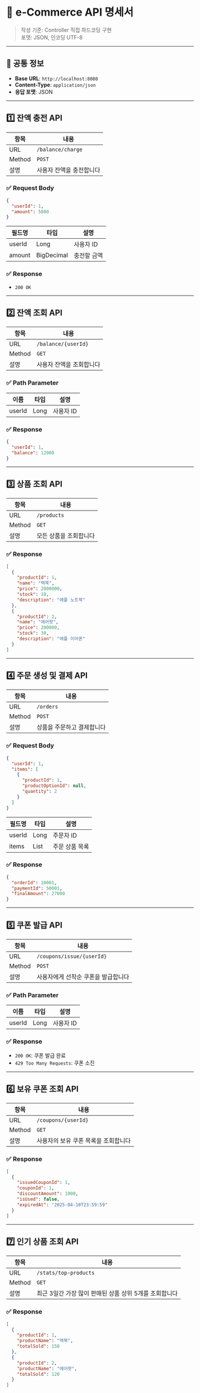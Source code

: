 # 🧾 e-Commerce API 명세서

> 작성 기준: Controller 직접 하드코딩 구현  
> 포맷: JSON, 인코딩 UTF-8

---

## 📌 공통 정보

- **Base URL**: `http://localhost:8080`
- **Content-Type**: `application/json`
- **응답 포맷**: JSON

---

## 1️⃣ 잔액 충전 API

| 항목 | 내용 |
|------|------|
| URL | `/balance/charge` |
| Method | `POST` |
| 설명 | 사용자 잔액을 충전합니다 |

### ✅ Request Body

```json
{
  "userId": 1,
  "amount": 5000
}
```

| 필드명 | 타입 | 설명 |
|--------|------|------|
| userId | Long | 사용자 ID |
| amount | BigDecimal | 충전할 금액 |

### ✅ Response

- `200 OK`

---

## 2️⃣ 잔액 조회 API

| 항목 | 내용 |
|------|------|
| URL | `/balance/{userId}` |
| Method | `GET` |
| 설명 | 사용자 잔액을 조회합니다 |

### ✅ Path Parameter

| 이름 | 타입 | 설명 |
|------|------|------|
| userId | Long | 사용자 ID |

### ✅ Response

```json
{
  "userId": 1,
  "balance": 12000
}
```

---

## 3️⃣ 상품 조회 API

| 항목 | 내용 |
|------|------|
| URL | `/products` |
| Method | `GET` |
| 설명 | 모든 상품을 조회합니다 |

### ✅ Response

```json
[
  {
    "productId": 1,
    "name": "맥북",
    "price": 2000000,
    "stock": 10,
    "description": "애플 노트북"
  },
  {
    "productId": 2,
    "name": "에어팟",
    "price": 200000,
    "stock": 30,
    "description": "애플 이어폰"
  }
]
```

---

## 4️⃣ 주문 생성 및 결제 API

| 항목 | 내용 |
|------|------|
| URL | `/orders` |
| Method | `POST` |
| 설명 | 상품을 주문하고 결제합니다 |

### ✅ Request Body

```json
{
  "userId": 1,
  "items": [
    {
      "productId": 1,
      "productOptionId": null,
      "quantity": 2
    }
  ]
}
```

| 필드명 | 타입 | 설명 |
|--------|------|------|
| userId | Long | 주문자 ID |
| items | List | 주문 상품 목록 |

### ✅ Response

```json
{
  "orderId": 10001,
  "paymentId": 50001,
  "finalAmount": 27000
}
```

---

## 5️⃣ 쿠폰 발급 API

| 항목 | 내용 |
|------|------|
| URL | `/coupons/issue/{userId}` |
| Method | `POST` |
| 설명 | 사용자에게 선착순 쿠폰을 발급합니다 |

### ✅ Path Parameter

| 이름 | 타입 | 설명 |
|------|------|------|
| userId | Long | 사용자 ID |

### ✅ Response

- `200 OK`: 쿠폰 발급 완료  
- `429 Too Many Requests`: 쿠폰 소진

---

## 6️⃣ 보유 쿠폰 조회 API

| 항목 | 내용 |
|------|------|
| URL | `/coupons/{userId}` |
| Method | `GET` |
| 설명 | 사용자의 보유 쿠폰 목록을 조회합니다 |

### ✅ Response

```json
[
  {
    "issuedCouponId": 1,
    "couponId": 1,
    "discountAmount": 1000,
    "isUsed": false,
    "expiredAt": "2025-04-10T23:59:59"
  }
]
```

---

## 7️⃣ 인기 상품 조회 API

| 항목 | 내용 |
|------|------|
| URL | `/stats/top-products` |
| Method | `GET` |
| 설명 | 최근 3일간 가장 많이 판매된 상품 상위 5개를 조회합니다 |

### ✅ Response

```json
[
  {
    "productId": 1,
    "productName": "맥북",
    "totalSold": 150
  },
  {
    "productId": 2,
    "productName": "에어팟",
    "totalSold": 120
  }
]
```

